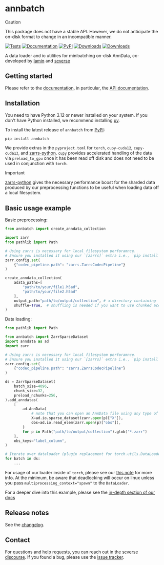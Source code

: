 <!--Links at the top because this document is split for docs home page-->

[uv]: https://github.com/astral-sh/uv

[scverse discourse]: https://discourse.scverse.org/

[issue tracker]: https://github.com/scverse/annbatch/issues

[tests]: https://github.com/scverse/annbatch/actions/workflows/test.yaml

[documentation]: https://annbatch.readthedocs.io

[changelog]: https://annbatch.readthedocs.io/en/latest/changelog.html

[api documentation]: https://annbatch.readthedocs.io/en/latest/api.html

[pypi]: https://pypi.org/project/annbatch

[zarrs-python]: https://zarrs-python.readthedocs.io/

[lamin]: https://lamin.ai/

[scverse]: https://scverse.org/

[in-depth section of our docs]: https://annbatch.readthedocs.io/en/latest/#in-depth

# annbatch

> [!CAUTION]
> This package does not have a stable API.
  However, we do not anticipate the on-disk format to change in an incompatible manner.

[![Tests][badge-tests]][tests]
[![Documentation][badge-docs]][documentation]
[![PyPI](https://img.shields.io/pypi/v/annbatch.svg)](https://pypi.org/project/annbatch)
[![Downloads](https://static.pepy.tech/badge/annbatch/month)](https://pepy.tech/project/annbatch)
[![Downloads](https://static.pepy.tech/badge/annbatch)](https://pepy.tech/project/annbatch)

[badge-tests]: https://img.shields.io/github/actions/workflow/status/scverse/annbatch/test.yaml?branch=main

[badge-docs]: https://img.shields.io/readthedocs/annbatch

A data loader and io utilities for minibatching on-disk AnnData, co-developed by [lamin][] and [scverse][]

## Getting started

Please refer to the [documentation][],
in particular, the [API documentation][].

## Installation

You need to have Python 3.12 or newer installed on your system.
If you don't have Python installed, we recommend installing [uv][].

To install the latest release of `annbatch` from [PyPI][]:

```bash
pip install annbatch
```

We provide extras in the `pyproject.toml` for `torch`, `cupy-cuda12`, `cupy-cuda13`, and [zarrs-python][].
`cupy` provides accelerated handling of the data via `preload_to_gpu` once it has been read off disk and does not need to be used in conjunction with `torch`.
> [!IMPORTANT]
> [zarrs-python][] gives the necessary performance boost for the sharded data produced by our preprocessing functions to be useful when loading data off a local filesystem.

## Basic usage example

Basic preprocessing:
```python
from annbatch import create_anndata_collection

import zarr
from pathlib import Path

# Using zarrs is necessary for local filesystem perforamnce.
# Ensure you installed it using our `[zarrs]` extra i.e., `pip install annbatch[zarrs]` to get the right version.
zarr.config.set(
    {"codec_pipeline.path": "zarrs.ZarrsCodecPipeline"}
)

create_anndata_collection(
    adata_paths=[
        "path/to/your/file1.h5ad",
        "path/to/your/file2.h5ad"
    ],
    output_path="path/to/output/collection", # a directory containing `dataset_{i}.zarr`
    shuffle=True,  # shuffling is needed if you want to use chunked access
)
```

Data loading:

```python
from pathlib import Path

from annbatch import ZarrSparseDataset
import anndata as ad
import zarr

# Using zarrs is necessary for local filesystem perforamnce.
# Ensure you installed it using our `[zarrs]` extra i.e., `pip install annbatch[zarrs]` to get the right version.
zarr.config.set(
    {"codec_pipeline.path": "zarrs.ZarrsCodecPipeline"}
)

ds = ZarrSparseDataset(
    batch_size=4096,
    chunk_size=32,
    preload_nchunks=256,
).add_anndatas(
    [
        ad.AnnData(
            # note that you can open an AnnData file using any type of zarr store
            X=ad.io.sparse_dataset(zarr.open(p)["X"]),
            obs=ad.io.read_elem(zarr.open(p)["obs"]),
        )
        for p in Path("path/to/output/collection").glob("*.zarr")
    ],
    obs_keys="label_column",
)

# Iterate over dataloader (plugin replacement for torch.utils.DataLoader)
for batch in ds:
    ...
```

<!--TODO: proper intersphinx and/or migrate note-->

For usage of our loader inside of `torch`, please see our [this note](https://annbatch.readthedocs.io/en/latest/#user-configurable-sampling-strategy) for more info. At the minimum, be aware that deadlocking will occur on linux unless you pass `multiprocessing_context="spawn"` to the `DataLoader`.

<!--HEADER-->

For a deeper dive into this example, please see the [in-depth section of our docs][]

<!--FOOTER-->
## Release notes

See the [changelog][].

## Contact

For questions and help requests, you can reach out in the [scverse discourse][].
If you found a bug, please use the [issue tracker][].
